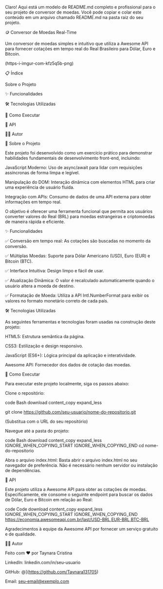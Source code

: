 Claro! Aqui está um modelo de README.md completo e profissional para o seu projeto de conversor de moedas. Você pode copiar e colar este conteúdo em um arquivo chamado README.md na pasta raiz do seu projeto.

🪙 Conversor de Moedas Real-Time

Um conversor de moedas simples e intuitivo que utiliza a Awesome API para fornecer cotações em tempo real do Real Brasileiro para Dólar, Euro e Bitcoin.

(https-i-imgur-com-kfz5q5b-png)
<!-- Substitua pelo link de uma imagem ou GIF do seu projeto -->

📋 Índice

Sobre o Projeto

✨ Funcionalidades

🛠️ Tecnologias Utilizadas

🚀 Como Executar

🔗 API

🧑‍💻 Autor

📖 Sobre o Projeto

Este projeto foi desenvolvido como um exercício prático para demonstrar habilidades fundamentais de desenvolvimento front-end, incluindo:

JavaScript Moderno: Uso de async/await para lidar com requisições assíncronas de forma limpa e legível.

Manipulação do DOM: Interação dinâmica com elementos HTML para criar uma experiência de usuário fluida.

Integração com APIs: Consumo de dados de uma API externa para obter informações em tempo real.

O objetivo é oferecer uma ferramenta funcional que permita aos usuários converter valores do Real (BRL) para moedas estrangeiras e criptomoedas de maneira rápida e eficiente.

✨ Funcionalidades

✅ Conversão em tempo real: As cotações são buscadas no momento da conversão.

✅ Múltiplas Moedas: Suporte para Dólar Americano (USD), Euro (EUR) e Bitcoin (BTC).

✅ Interface Intuitiva: Design limpo e fácil de usar.

✅ Atualização Dinâmica: O valor é recalculado automaticamente quando o usuário altera a moeda de destino.

✅ Formatação de Moeda: Utiliza a API Intl.NumberFormat para exibir os valores no formato monetário correto de cada país.

🛠️ Tecnologias Utilizadas

As seguintes ferramentas e tecnologias foram usadas na construção deste projeto:

HTML5: Estrutura semântica da página.

CSS3: Estilização e design responsivo.

JavaScript (ES6+): Lógica principal da aplicação e interatividade.

Awesome API: Fornecedor dos dados de cotação das moedas.

🚀 Como Executar

Para executar este projeto localmente, siga os passos abaixo:

Clone o repositório:

code
Bash
download
content_copy
expand_less

git clone https://github.com/seu-usuario/nome-do-repositorio.git

(Substitua com o URL do seu repositório)

Navegue até a pasta do projeto:

code
Bash
download
content_copy
expand_less
IGNORE_WHEN_COPYING_START
IGNORE_WHEN_COPYING_END
cd nome-do-repositorio

Abra o arquivo index.html:
Basta abrir o arquivo index.html no seu navegador de preferência. Não é necessário nenhum servidor ou instalação de dependências.

🔗 API

Este projeto utiliza a Awesome API para obter as cotações de moedas. Especificamente, ele consome o seguinte endpoint para buscar os dados de Dólar, Euro e Bitcoin em relação ao Real:

code
Code
download
content_copy
expand_less
IGNORE_WHEN_COPYING_START
IGNORE_WHEN_COPYING_END
https://economia.awesomeapi.com.br/last/USD-BRL,EUR-BRL,BTC-BRL

Agradecimentos à equipe da Awesome API por fornecer um serviço gratuito e de qualidade.

🧑‍💻 Autor

Feito com ❤️ por Taynara Cristina 

LinkedIn: linkedin.com/in/seu-usuario

GitHub: @](https://github.com/Taynara131705)

Email: seu-email@exemplo.com
